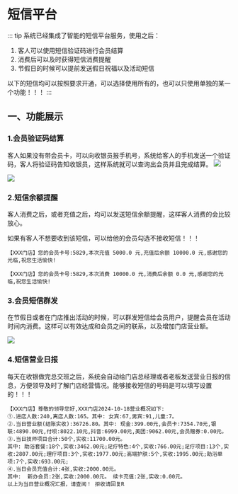 # 短信平台
::: tip
系统已经集成了智能的短信平台服务，使用之后：

1. 客人可以使用短信验证码进行会员结算
2. 消费后可以及时获得短信消费提醒
3. 节假日的时候可以提前发送假日祝福以及活动短信

以下的短信均可以按照要求开通，可以选择使用所有的，也可以只使用单独的某一个功能！！！
:::
## 一、功能展示
### 1.会员验证码结算

客人如果没有带会员卡，可以向收银员报手机号，系统给客人的手机发送一个验证码，客人将验证码告知收银员，这样系统就可以查询出会员并且完成结算。
![](https://wiki-cdsoft.oss-cn-hangzhou.aliyuncs.com/202410191301561.png)

![](https://wiki-cdsoft.oss-cn-hangzhou.aliyuncs.com/202410191320015.png)




### 2.短信余额提醒
客人消费之后，或者充值之后，均可以发送短信余额提醒，这样客人消费的会比较放心。

如果有客人不想要收到该短信，可以给他的会员勾选不接收短信！！！

```
【XXX门店】您的会员卡号:5829,本次充值 5000.0 元,充值后余额 10000.0 元,感谢您的光临,祝您生活愉快!

【XXX门店】您的会员卡号:5829,本次消费 10000.0 元,消费后余额 0.0 元,感谢您的光临,祝您生活愉快!

```


### 3.会员短信群发
在节假日或者在门店推出活动的时候，可以群发短信给会员用户，提醒会员在活动时间内消费。这样可以有效达成和会员之间的联系，以及增加门店营业额。


![](https://wiki-cdsoft.oss-cn-hangzhou.aliyuncs.com/202410191355186.png)

### 4.短信营业日报
每天在收银做完总交班之后，系统会自动给门店总经理或者老板发送营业日报的信息，方便领导及时了解门店经营情况。能够接收短信的号码是可以填写设置的！！！


```
【XXX门店】尊敬的领导您好,XXX门店2024-10-18营业概况如下:
①.进店人数:240,离店人数:165。其中: 女宾:67,男宾:91,儿童:7。
②.当日营业额(结账实收):36726.80。其中: 现金:399.00元,会员卡:7354.70元,银联:4890.00元,付呗:8022.10元,抖音:6999.00元,美团:9062.00元,会员赠券:0.00元。
③.当日技师项目合计:50个,实收:11700.00元。
其中: 助浴套餐:18个,实收:3462.00元;足疗特色:4个,实收:766.00元;足疗项目:13个,实收:2807.00元;理疗项目:3个,实收:1977.00元;高端护肤:5个,实收:1995.00元;助浴单项:7个,实收:693.00元;
④.当日会员充值合计:4张,实收:2000.00元。
其中:  新办会员:2张,实收:2000.00元。 续卡充值:2张,实收:0.00元。
以上为当日营业概况汇报，请查阅！ 拒收请回复R
```
